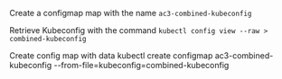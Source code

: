 Create a configmap map with the name `ac3-combined-kubeconfig`

Retrieve Kubeconfig with the command
`kubectl config view --raw > combined-kubeconfig`

Create config map with data
kubectl create configmap ac3-combined-kubeconfig --from-file=kubeconfig=combined-kubeconfig
